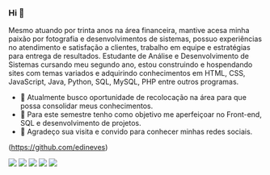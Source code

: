 ### Hi 👋
   Mesmo atuando por trinta anos na área financeira, mantive acesa minha paixão por fotografia e desenvolvimentos de sistemas, possuo experiências no atendimento e satisfação a clientes, trabalho em equipe e estratégias para entrega de resultados. 
   Estudante de Análise e Desenvolvimento de Sistemas cursando meu segundo ano, estou construindo e hospendando sites com temas variados e adquirindo conhecimentos em HTML, CSS, JavaScript, Java, Python, SQL, MySQL, PHP entre outros programas.
 
- 🔭 Atualmente busco oportunidade de recolocação na área para que possa consolidar meus conhecimentos.
- 🌱 Para este semestre tenho como objetivo me aperfeiçoar no Front-end, SQL e desenvolvimento de projetos.
- 🤝 Agradeço sua visita e convido para conhecer minhas redes sociais. 


(https://github.com/edineves)

 [<img src="https://img.shields.io/badge/twitter-%231DA1F2.svg?&style=for-the-badge&logo=twitter&logoColor=white" />](https://twitter.com/USERNAME) [<img src="https://img.shields.io/badge/medium-%2312100E.svg?&style=for-the-badge&logo=medium&logoColor=white" />](https://medium.com/@edineves) [<img src="https://img.shields.io/badge/linkedin-%230077B5.svg?&style=for-the-badge&logo=linkedin&logoColor=white" />](https://www.linkedin.com/in/edison-neves-406150131/) [<img src = "https://img.shields.io/badge/instagram-%23E4405F.svg?&style=for-the-badge&logo=instagram&logoColor=white">](https://www.instagram.com/edinesoa/) [<img src = "https://img.shields.io/badge/facebook-%231877F2.svg?&style=for-the-badge&logo=facebook&logoColor=white">](https://www.facebook.com/people/Edison-Soares/100000779448471/)
